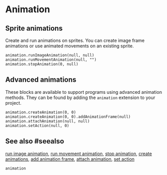 # Animation

## Sprite animations

Create and run animations on sprites. You can create image frame animations or
use animated movements on an existing sprite.

```cards
animation.runImageAnimation(null, null)
animation.runMovementAnimation(null, "")
animation.stopAnimation(0, null)
```

## Advanced animations

These blocks are available to support programs using advanced animation methods.
They can be found by adding the `animation` extension to your project.

```cards
animation.createAnimation(0, 0)
animation.createAnimation(0, 0).addAnimationFrame(null)
animation.attachAnimation(null, null)
animation.setAction(null, 0)
```

## See also #seealso

[run image animation](/reference/animation/run-image-animation),
[run movement animation](/reference/animation/run-movement-animation),
[stop animation](/reference/animation/stop-animation),
[create animations](/reference/animation/create-animations),
[add animation frame](/reference/animation/add-animation-frame),
[attach animation](/reference/animation/attach-animation),
[set action](/reference/animation/set-action)

```package
animation
```